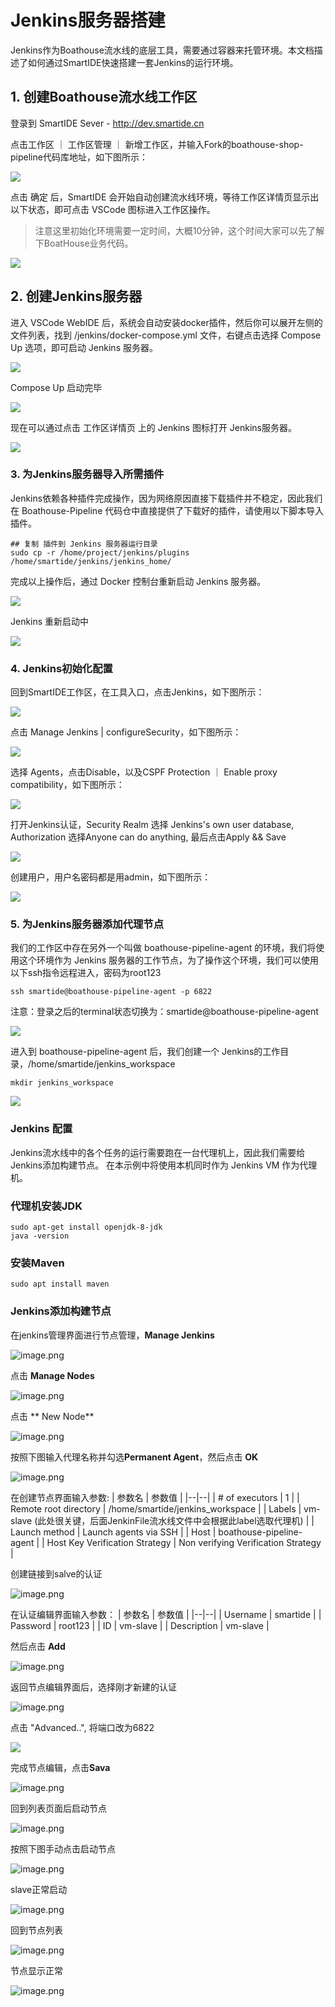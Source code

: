 # Jenkins服务器搭建

Jenkins作为Boathouse流水线的底层工具，需要通过容器来托管环境。本文档描述了如何通过SmartIDE快速搭建一套Jenkins的运行环境。


## 1. 创建Boathouse流水线工作区

登录到 SmartIDE Sever - http://dev.smartide.cn

点击工作区 ｜ 工作区管理 ｜ 新增工作区，并输入Fork的boathouse-shop-pipeline代码库地址，如下图所示：

![](images/20221026111218.png)  

点击 确定 后，SmartIDE 会开始自动创建流水线环境，等待工作区详情页显示出以下状态，即可点击 VSCode 图标进入工作区操作。

> 注意这里初始化环境需要一定时间，大概10分钟，这个时间大家可以先了解下BoatHouse业务代码。

![](images/20221026111327.png)  




## 2. 创建Jenkins服务器

进入 VSCode WebIDE 后，系统会自动安装docker插件，然后你可以展开左侧的 文件列表，找到 /jenkins/docker-compose.yml 文件，右键点击选择 Compose Up 选项，即可启动 Jenkins 服务器。

![](images/20221026111426.png)  

Compose Up 启动完毕

![](images/20221026111441.png)  

现在可以通过点击 工作区详情页 上的 Jenkins 图标打开 Jenkins服务器。

![](images/20221026111518.png)  

### 3. 为Jenkins服务器导入所需插件

Jenkins依赖各种插件完成操作，因为网络原因直接下载插件并不稳定，因此我们在 Boathouse-Pipeline 代码仓中直接提供了下载好的插件，请使用以下脚本导入插件。

```
## 复制 插件到 Jenkins 服务器运行目录
sudo cp -r /home/project/jenkins/plugins /home/smartide/jenkins/jenkins_home/
```

完成以上操作后，通过 Docker 控制台重新启动 Jenkins 服务器。

![](images/20221026111653.png)  

Jenkins 重新启动中

![](images/20221026111706.png)  


### 4. Jenkins初始化配置

回到SmartIDE工作区，在工具入口，点击Jenkins，如下图所示：

![](imaegs/20221026160904.png)  

点击 Manage Jenkins | configureSecurity，如下图所示：

![](images/20221026112926.png)  

选择 Agents，点击Disable，以及CSPF Protection ｜ Enable proxy compatibility，如下图所示：

![](images/20221026113105.png)  

打开Jenkins认证，Security Realm 选择 Jenkins's own user database, Authorization 选择Anyone can do anything, 最后点击Apply && Save

![](images/20221026113345.png)  

创建用户，用户名密码都是用admin，如下图所示：

![](images/20221026161113.png)  

### 5. 为Jenkins服务器添加代理节点

我们的工作区中存在另外一个叫做 boathouse-pipeline-agent 的环境，我们将使用这个环境作为 Jenkins 服务器的工作节点，为了操作这个环境，我们可以使用以下ssh指令远程进入，密码为root123

```
ssh smartide@boathouse-pipeline-agent -p 6822
```

注意：登录之后的terminal状态切换为：smartide@boathouse-pipeline-agent 

![](images/20221026111844.png)  

进入到 boathouse-pipeline-agent 后，我们创建一个 Jenkins的工作目录，/home/smartide/jenkins_workspace

```
mkdir jenkins_workspace
```
![](images/20221026111904.png)  




### Jenkins 配置
Jenkins流水线中的各个任务的运行需要跑在一台代理机上，因此我们需要给Jenkins添加构建节点。
在本示例中将使用本机同时作为 Jenkins VM 作为代理机。


### 代理机安装JDK
```
sudo apt-get install openjdk-8-jdk
java -version
```

### 安装Maven

```
sudo apt install maven
```



### Jenkins添加构建节点
在jenkins管理界面进行节点管理，**Manage Jenkins**

![image.png](.attachments/image-11b5a0bd-b400-467b-b98c-4c344a74db9f.png)

点击 **Manage Nodes** 

![image.png](.attachments/image-0dc74956-80c3-4a37-bfe0-850fd2213e6e.png)

点击  ** New Node**

![image.png](.attachments/image-db115b9c-00be-4206-8753-5610dd18c426.png)

按照下图输入代理名称并勾选**Permanent Agent**，然后点击 **OK**

![image.png](.attachments/image-ace3ea5f-52f2-4013-b065-84419feb7e46.png)

在创建节点界面输入参数:
    | 参数名 | 参数值 |
    |--|--|
    | # of executors | 1 |
    | Remote root directory	 | /home/smartide/jenkins_workspace |
    | Labels | vm-slave (此处很关键，后面JenkinFile流水线文件中会根据此label选取代理机) |
    | Launch method | Launch agents via SSH |
    | Host | boathouse-pipeline-agent |
    | Host Key Verification Strategy | Non verifying Verification Strategy |

创建链接到salve的认证


![image.png](.attachments/image-85931b08-91f1-42f1-97f6-1ba1d681eeeb.png)

在认证编辑界面输入参数：
    | 参数名 | 参数值 |
    |--|--|
    | Username | smartide |
    | Password | root123 |
    | ID | vm-slave |
    | Description | vm-slave |

然后点击 **Add**

![image.png](.attachments/image-d235d0cf-666a-456c-bad0-ee0a1ac81b4b.png)

返回节点编辑界面后，选择刚才新建的认证

![image.png](.attachments/image-030ed7e1-3465-45a5-804a-d77d7f5d16a2.png)

点击 "Advanced..", 将端口改为6822

![](images/20221026162238.png)  

完成节点编辑，点击**Sava**

![image.png](.attachments/image-eb750ef8-02a1-4b01-99ae-02d2ec3a97a4.png)

回到列表页面后启动节点

![image.png](.attachments/image-5be50e60-6c2e-45fa-8e26-840d8b4054b0.png)

按照下图手动点击启动节点

![image.png](.attachments/image-c3b64c49-4aad-48c2-8f0d-edb4bf079d0c.png)

slave正常启动

![image.png](.attachments/image-84216118-0f35-404d-8783-df5e5f988dd3.png)

回到节点列表

![image.png](.attachments/image-9ad7c3e6-3fd0-4c47-9e39-c2e3951010d5.png)

节点显示正常

![image.png](.attachments/image-c4719f72-3235-4e3d-8a4b-cfb2f3576e2e.png)

